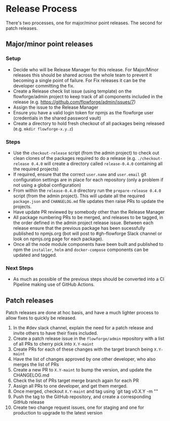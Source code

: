 # Release Process

There's two processes, one for major/minor point releases. The second for patch
releases.

## Major/minor point releases

### Setup

 - Decide who will be Release Manager for this release. For Major/Minor releases this should be shared across the whole team to prevent it becoming a single point of failure. For Fix releases it can be the developer committing the fix.
 - Create a Release check list issue (using template) on the flowforge/admin project to keep track of all components included in the release (e.g. https://github.com/flowforge/admin/issues/7)
 - Assign the issue to the Release Manager
 - Ensure you have a valid login token for npmjs as the flowforge user (credentials in the shared password vault)
 - Create a directory to hold fresh checkout of all packages being released (e.g. `mkdir flowforge-x.y.z`)

### Steps

 - Use the `checkout-release` script (from the admin project) to check out clean clones of the packages required to do a release 
 (e.g. `./checkout-release 0.4.0` will create a directory called `release-0.4.0` containing all the required projects)
 - If required, ensure that the correct `user.name` and `user.email` git configuration settings are in place for each repository (only a problem if not using a global configuration)
 - From within the `release-0.4.0` directory run the `prepare-release 0.4.0` script (from the admin project). This will update all the required
 `package.json` and `CHANGELOG.md` file updates then raise PRs to update the projects.
 - Have update PR reviewed by somebody other than the Release Manager
 - All package numbering PRs to be merged, and releases to be tagged, in the order defined in the admin project release issue. Between each release
 ensure that the previous package has been sucessfully published to npmjs.org (bot will post to #gh-flowforge Slack channel or look on npmjs.org page for each package).
 - Once all the node module components have been built and published to npm the `installer`, `helm` and `docker-compose` components can be updated and tagged.

### Next Steps

 - As much as possible of the previous steps should be converted into a CI Pipeline making use of GitHub Actions.

## Patch releases

Patch releases are done at hoc basis, and have a much lighter process to allow
fixes to quickly be released.

1. In the #dev slack channel, explain the need for a patch release and invite others
to have their fixes included.
1. Create a patch release issue in the `flowforge/admin` repository with a list of all PRs
to cherry pick into `X.Y-maint`
1. Create PRs for each of these changes with the target branch being `X.Y-maint`
1. Have the list of changes approved by one other developer, who also merges the list of PRs
1. Create a new PR to `X.Y-maint` to bump the version, and update the CHANGELOG.md
1. Check the list of PRs target merge branch again for each PR
1. Assign all PRs to one developer, and get them merged.
1. Once merged, checkout `X.Y-maint` and tag using `git tag v0.X.Y -m "<One line description of this release>"
1. Push the tag to the GitHub repository, and create a corresponding GitHub release
1. Create two change request issues, one for staging and one for production to upgrade to the latest version
